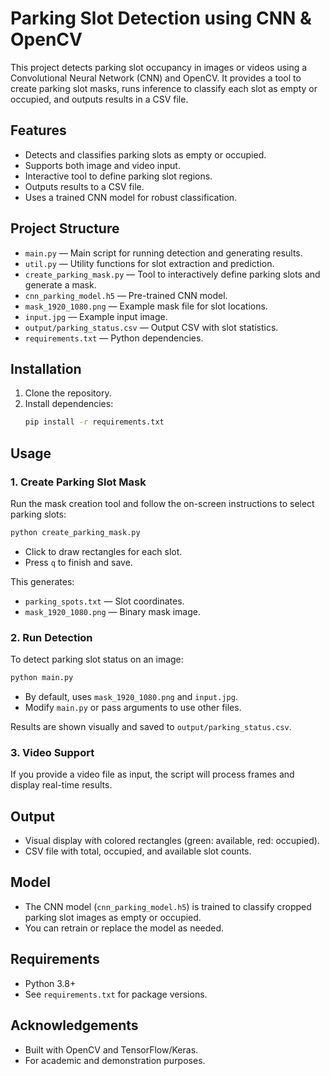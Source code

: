 # Parking Slot Detection using CNN & OpenCV

This project detects parking slot occupancy in images or videos using a Convolutional Neural Network (CNN) and OpenCV. It provides a tool to create parking slot masks, runs inference to classify each slot as empty or occupied, and outputs results in a CSV file.

## Features

- Detects and classifies parking slots as empty or occupied.
- Supports both image and video input.
- Interactive tool to define parking slot regions.
- Outputs results to a CSV file.
- Uses a trained CNN model for robust classification.

## Project Structure

- `main.py` — Main script for running detection and generating results.
- `util.py` — Utility functions for slot extraction and prediction.
- `create_parking_mask.py` — Tool to interactively define parking slots and generate a mask.
- `cnn_parking_model.h5` — Pre-trained CNN model.
- `mask_1920_1080.png` — Example mask file for slot locations.
- `input.jpg` — Example input image.
- `output/parking_status.csv` — Output CSV with slot statistics.
- `requirements.txt` — Python dependencies.

## Installation

1. Clone the repository.
2. Install dependencies:
   ```bash
   pip install -r requirements.txt
   ```

## Usage

### 1. Create Parking Slot Mask

Run the mask creation tool and follow the on-screen instructions to select parking slots:

```bash
python create_parking_mask.py
```
- Click to draw rectangles for each slot.
- Press `q` to finish and save.

This generates:
- `parking_spots.txt` — Slot coordinates.
- `mask_1920_1080.png` — Binary mask image.

### 2. Run Detection

To detect parking slot status on an image:

```bash
python main.py
```
- By default, uses `mask_1920_1080.png` and `input.jpg`.
- Modify `main.py` or pass arguments to use other files.

Results are shown visually and saved to `output/parking_status.csv`.

### 3. Video Support

If you provide a video file as input, the script will process frames and display real-time results.

## Output

- Visual display with colored rectangles (green: available, red: occupied).
- CSV file with total, occupied, and available slot counts.

## Model

- The CNN model (`cnn_parking_model.h5`) is trained to classify cropped parking slot images as empty or occupied.
- You can retrain or replace the model as needed.

## Requirements

- Python 3.8+
- See `requirements.txt` for package versions.

## Acknowledgements

- Built with OpenCV and TensorFlow/Keras.
- For academic and demonstration purposes.
